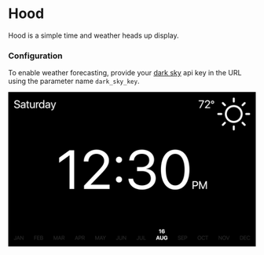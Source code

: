 # Hood

Hood is a simple time and weather heads up display.

### Configuration

To enable weather forecasting, provide your [dark sky](https://darksky.net/dev/) api key in the URL using the parameter name `dark_sky_key`. 

![screenshot](/screenshot.png)
